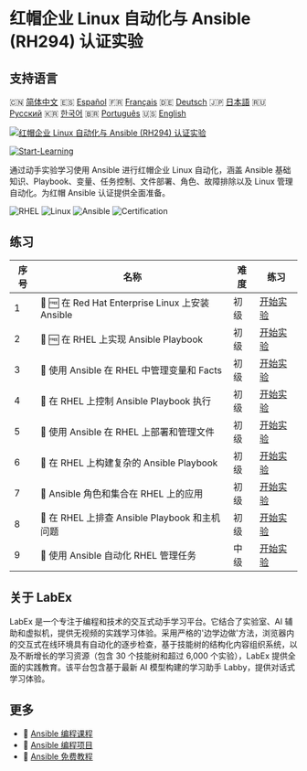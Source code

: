 # 红帽企业 Linux 自动化与 Ansible (RH294) 认证实验

## 支持语言

🇨🇳 [简体中文](README_zh.md) 🇪🇸 [Español](README_es.md) 🇫🇷 [Français](README_fr.md) 🇩🇪 [Deutsch](README_de.md) 🇯🇵 [日本語](README_ja.md) 🇷🇺 [Русский](README_ru.md) 🇰🇷 [한국어](README_ko.md) 🇧🇷 [Português](README_pt.md) 🇺🇸 [English](README.md) 

[![红帽企业 Linux 自动化与 Ansible (RH294) 认证实验](https://cover-creator.labex.io/red-hat-enterprise-linux-automation-with-ansible-rh294.png?lang=zh)](https://labex.io/zh/courses/red-hat-enterprise-linux-automation-with-ansible-rh294)

[![Start-Learning](https://img.shields.io/badge/Start-Learning-whitesmoke?style=for-the-badge)](https://labex.io/zh/courses/red-hat-enterprise-linux-automation-with-ansible-rh294)

通过动手实验学习使用 Ansible 进行红帽企业 Linux 自动化，涵盖 Ansible 基础知识、Playbook、变量、任务控制、文件部署、角色、故障排除以及 Linux 管理自动化。为红帽 Ansible 认证提供全面准备。

![RHEL](https://img.shields.io/badge/RHEL-whitesmoke?style=for-the-badge&logo=rhel)
![Linux](https://img.shields.io/badge/Linux-whitesmoke?style=for-the-badge&logo=linux)
![Ansible](https://img.shields.io/badge/Ansible-whitesmoke?style=for-the-badge&logo=ansible)
![Certification](https://img.shields.io/badge/Certification-whitesmoke?style=for-the-badge&logo=certification)


## 练习

|   序号 | 名称                                             | 难度   | 练习                                                                                                                                 |
|--------|--------------------------------------------------|--------|--------------------------------------------------------------------------------------------------------------------------------------|
|      1 | 📖 🆓 在 Red Hat Enterprise Linux 上安装 Ansible | 初级   | <a target='_blank' href='https://labex.io/zh/tutorials/rhel-install-ansible-on-red-hat-enterprise-linux-590544'>开始实验</a>         |
|      2 | 📖 🆓 在 RHEL 上实现 Ansible Playbook            | 初级   | <a target='_blank' href='https://labex.io/zh/tutorials/ansible-implement-an-ansible-playbook-on-rhel-590552'>开始实验</a>            |
|      3 | 📖  使用 Ansible 在 RHEL 中管理变量和 Facts      | 初级   | <a target='_blank' href='https://labex.io/zh/tutorials/ansible-manage-variables-and-facts-in-rhel-with-ansible-590560'>开始实验</a>  |
|      4 | 📖  在 RHEL 上控制 Ansible Playbook 执行         | 初级   | <a target='_blank' href='https://labex.io/zh/tutorials/rhel-control-ansible-playbook-execution-on-rhel-590569'>开始实验</a>          |
|      5 | 📖  使用 Ansible 在 RHEL 上部署和管理文件        | 初级   | <a target='_blank' href='https://labex.io/zh/tutorials/ansible-deploy-and-manage-files-on-rhel-with-ansible-590573'>开始实验</a>     |
|      6 | 📖  在 RHEL 上构建复杂的 Ansible Playbook        | 初级   | <a target='_blank' href='https://labex.io/zh/tutorials/ansible-structuring-complex-ansible-playbooks-on-rhel-590576'>开始实验</a>    |
|      7 | 📖  Ansible 角色和集合在 RHEL 上的应用           | 初级   | <a target='_blank' href='https://labex.io/zh/tutorials/ansible-ansible-roles-and-collections-on-rhel-590574'>开始实验</a>            |
|      8 | 📖  在 RHEL 上排查 Ansible Playbook 和主机问题   | 初级   | <a target='_blank' href='https://labex.io/zh/tutorials/ansible-troubleshoot-ansible-playbooks-and-hosts-on-rhel-590577'>开始实验</a> |
|      9 | 📖  使用 Ansible 自动化 RHEL 管理任务            | 中级   | <a target='_blank' href='https://labex.io/zh/tutorials/ansible-automate-rhel-administration-tasks-with-ansible-590613'>开始实验</a>  |

## 关于 LabEx

LabEx 是一个专注于编程和技术的交互式动手学习平台。它结合了实验室、AI 辅助和虚拟机，提供无视频的实践学习体验。采用严格的'边学边做'方法，浏览器内的交互式在线环境具有自动化的逐步检查，基于技能树的结构化内容组织系统，以及不断增长的学习资源（包含 30 个技能树和超过 6,000 个实验），LabEx 提供全面的实践教育。该平台包含基于最新 AI 模型构建的学习助手 Labby，提供对话式学习体验。

## 更多

- 🔗 [Ansible 编程课程](https://github.com/labex-labs/awesome-programming-courses)
- 🔗 [Ansible 编程项目](https://github.com/labex-labs/awesome-programming-projects)
- 🔗 [Ansible 免费教程](https://github.com/labex-labs/ansible-free-tutorials)


